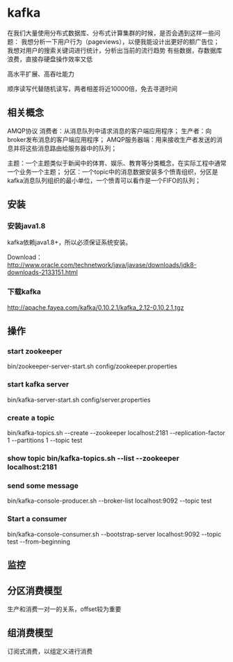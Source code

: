 # kafka

在我们大量使用分布式数据库、分布式计算集群的时候，是否会遇到这样一些问题：
我想分析一下用户行为（pageviews），以便我能设计出更好的额广告位；
我想对用户的搜索关键词进行统计，分析出当前的流行趋势
有些数据，存数据库浪费，直接存硬盘操作效率又低

高水平扩展、高吞吐能力

顺序读写代替随机读写，两者相差将近10000倍，免去寻道时间

## 相关概念
AMQP协议
消费者：从消息队列中请求消息的客户端应用程序；
生产者：向broker发布消息的客户端应用程序；
AMQP服务器端：用来接收生产者发送的消息并将这些消息路由给服务器中的队列；


主题：一个主题类似于新闻中的体育、娱乐、教育等分类概念，在实际工程中通常一个业务一个主题；
分区：一个topic中的消息数据安装多个愤青组织，分区是kafka消息队列组织的最小单位，一个愤青可以看作是一个FIFO的队列；


## 安装
### 安装java1.8
kafka依赖java1.8+，所以必须保证系统安装。

Download：http://www.oracle.com/technetwork/java/javase/downloads/jdk8-downloads-2133151.html


### 下载kafka

http://apache.fayea.com/kafka/0.10.2.1/kafka_2.12-0.10.2.1.tgz


## 操作

### start zookeeper

bin/zookeeper-server-start.sh config/zookeeper.properties

### start kafka server

bin/kafka-server-start.sh config/server.properties

### create a topic

bin/kafka-topics.sh --create --zookeeper localhost:2181 --replication-factor 1 --partitions 1 --topic test

### show topic bin/kafka-topics.sh --list --zookeeper localhost:2181

### send some message
bin/kafka-console-producer.sh --broker-list localhost:9092 --topic test

### Start a consumer

bin/kafka-console-consumer.sh --bootstrap-server localhost:9092 --topic test --from-beginning


## 监控



## 分区消费模型
生产和消费一对一的关系，offset较为重要

## 组消费模型
订阅式消费，以组定义进行消费
